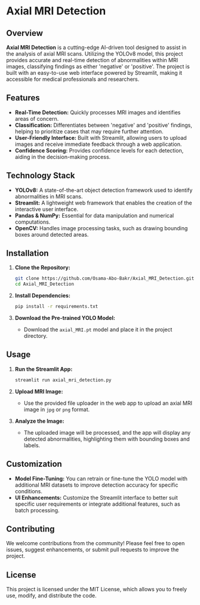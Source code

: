# Axial MRI Detection

## Overview
**Axial MRI Detection** is a cutting-edge AI-driven tool designed to assist in the analysis of axial MRI scans. Utilizing the YOLOv8 model, this project provides accurate and real-time detection of abnormalities within MRI images, classifying findings as either 'negative' or 'positive'. The project is built with an easy-to-use web interface powered by Streamlit, making it accessible for medical professionals and researchers.

## Features
- **Real-Time Detection:** Quickly processes MRI images and identifies areas of concern.
- **Classification:** Differentiates between 'negative' and 'positive' findings, helping to prioritize cases that may require further attention.
- **User-Friendly Interface:** Built with Streamlit, allowing users to upload images and receive immediate feedback through a web application.
- **Confidence Scoring:** Provides confidence levels for each detection, aiding in the decision-making process.

## Technology Stack
- **YOLOv8:** A state-of-the-art object detection framework used to identify abnormalities in MRI scans.
- **Streamlit:** A lightweight web framework that enables the creation of the interactive user interface.
- **Pandas & NumPy:** Essential for data manipulation and numerical computations.
- **OpenCV:** Handles image processing tasks, such as drawing bounding boxes around detected areas.

## Installation
1. **Clone the Repository:**
   ```bash
   git clone https://github.com/Osama-Abo-Bakr/Axial_MRI_Detection.git
   cd Axial_MRI_Detection
   ```

2. **Install Dependencies:**
   ```bash
   pip install -r requirements.txt
   ```

3. **Download the Pre-trained YOLO Model:**
   - Download the `axial_MRI.pt` model and place it in the project directory.

## Usage
1. **Run the Streamlit App:**
   ```bash
   streamlit run axial_mri_detection.py
   ```

2. **Upload MRI Image:**
   - Use the provided file uploader in the web app to upload an axial MRI image in `jpg` or `png` format.

3. **Analyze the Image:**
   - The uploaded image will be processed, and the app will display any detected abnormalities, highlighting them with bounding boxes and labels.

## Customization
- **Model Fine-Tuning:** You can retrain or fine-tune the YOLO model with additional MRI datasets to improve detection accuracy for specific conditions.
- **UI Enhancements:** Customize the Streamlit interface to better suit specific user requirements or integrate additional features, such as batch processing.

## Contributing
We welcome contributions from the community! Please feel free to open issues, suggest enhancements, or submit pull requests to improve the project.

## License
This project is licensed under the MIT License, which allows you to freely use, modify, and distribute the code.
